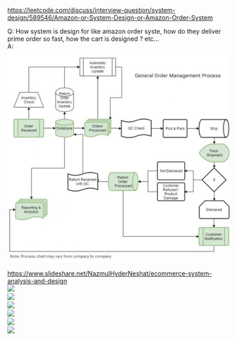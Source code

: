 https://leetcode.com/discuss/interview-question/system-design/589546/Amazon-or-System-Design-or-Amazon-Order-System
  
Q: How system is design for like amazon order syste, how do they deliver prime order so fast, how the cart is designed ? etc...  
A:  
![](./AMZ%20Order%20System%20-%20General%20Order%20Management%20Process.jpg)  
  
https://www.slideshare.net/NazmulHyderNeshat/ecommerce-system-analysis-and-design  
![](https://image.slidesharecdn.com/e-commercefinal-170817070359/95/ecommerce-system-analysis-and-design-33-638.jpg?cb=1502954524)  
![](https://image.slidesharecdn.com/e-commercefinal-170817070359/95/ecommerce-system-analysis-and-design-35-638.jpg?cb=1502954524)  
![](https://image.slidesharecdn.com/e-commercefinal-170817070359/95/ecommerce-system-analysis-and-design-36-638.jpg?cb=1502954524)  
![](https://image.slidesharecdn.com/e-commercefinal-170817070359/95/ecommerce-system-analysis-and-design-37-638.jpg?cb=1502954524)  
![](https://image.slidesharecdn.com/e-commercefinal-170817070359/95/ecommerce-system-analysis-and-design-38-638.jpg?cb=1502954524)  
![](https://image.slidesharecdn.com/e-commercefinal-170817070359/95/ecommerce-system-analysis-and-design-45-638.jpg?cb=1502954524)  